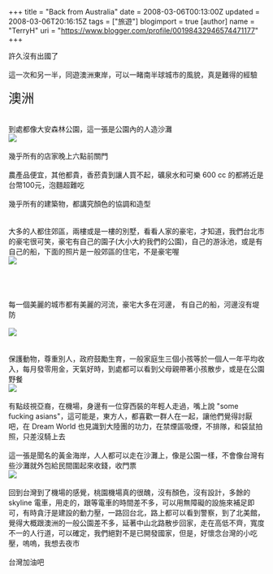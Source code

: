 +++
title = "Back from Australia"
date = 2008-03-06T00:13:00Z
updated = 2008-03-06T20:16:15Z
tags = ["旅遊"]
blogimport = true 
[author]
	name = "TerryH"
	uri = "https://www.blogger.com/profile/00198432946574471177"
+++

許久沒有出國了<br /><br />這一次和另一半，同遊澳洲東岸，可以一睹南半球城市的風貌，真是難得的經驗<br /><br /><span style="font-size:180%;">澳洲</span><br /><br /><br />到處都像大安森林公園，這一張是公園內的人造沙灘<br /><a href="http://picasaweb.google.com/terryh.tp/Australia/photo#5174840786744359058"><img src="http://lh5.google.com/terryh.tp/R9C6Ry8ZuJI/AAAAAAAAARg/4o7rK_0DFY0/s400/dscn1399.jpg" /></a><br /><br />幾乎所有的店家晚上六點前關門<br /><br />農產品便宜，其他都貴，香菸貴到讓人買不起，礦泉水和可樂 600 cc 的都將近是台幣100元，泡麵超難吃<br /><br />幾乎所有的建築物，都講究顏色的協調和造型<br /><br /><br />大多的人都住郊區，兩樓或是一樓的別墅，看看人家的豪宅，才知道，我們台北市的豪宅很可笑，豪宅有自己的園子(大小大約我們的公園)，自己的游泳池，或是有自己的船，下面的照片是一般郊區的住宅，不是豪宅喔<br /><a href="http://picasaweb.google.com/terryh.tp/Australia/photo#5174840756679587938"><img src="http://lh6.google.com/terryh.tp/R9C6QC8ZuGI/AAAAAAAAARI/NRbvw6y31xc/s400/dscn0878.jpg" /></a><br /><br /><br /><br /><br />每一個美麗的城市都有美麗的河流，豪宅大多在河邊， 有自己的船，河邊沒有堤防<br /><br /><a href="http://picasaweb.google.com/terryh.tp/Australia/photo#5174840778154424450"><img src="http://lh3.google.com/terryh.tp/R9C6RS8ZuII/AAAAAAAAARY/k3ig4J61ieA/s400/dscn1158.jpg" /></a><br /><br /><br />保護動物，尊重別人，政府鼓勵生育，一般家庭生三個小孩等於一個人一年平均收入，每月發零用金，天氣好時，到處都可以看到父母親帶著小孩散步，或是在公園野餐<br /><a href="http://picasaweb.google.com/terryh.tp/Australia/photo#5174844781063944370"><img src="http://lh3.google.com/terryh.tp/R9C96S8ZuLI/AAAAAAAAAR0/UY54ivA6ehA/s400/dscn1382.jpg" /></a><br /><br />有點歧視亞裔，在機場，身邊有一位穿西裝的年輕人走過，嘴上說 "some fucking asians"，這可能是，東方人，都喜歡一群人在一起，讓他們覺得討厭吧，在 Dream World 也見識到大陸團的功力，在禁煙區吸煙，不排隊，和袋鼠拍照，只差沒騎上去<br /><br />這一張是聞名的黃金海岸，人人都可以走在沙灘上，像是公園一樣，不會像台灣有些沙灘就外包給民間圍起來收錢，收門票<br /><a href="http://picasaweb.google.com/terryh.tp/Australia/photo#5174840791039326370"><img src="http://lh6.google.com/terryh.tp/R9C6SC8ZuKI/AAAAAAAAARo/NfS-xuFv2k0/s400/dscn1451.jpg" /></a><br /><br />回到台灣到了機場的感覺，桃園機場真的很醜，沒有顏色，沒有設計，多餘的 skyline 電車，用走的，跟等電車的時間差不多，可以用無障礙的設施來補足即可，有時貪汙是建設的動力壓，一路回台北，路上都可以看到警察，到了北美館，覺得大概跟澳洲的一般公園差不多，延著中山北路散步回家，走在高低不齊，寬度不一的人行道，可以確定，我們絕對不是已開發國家，但是，好懷念台灣的小吃壓，嗚嗚，我想去夜市<br /><br />台灣加油吧
